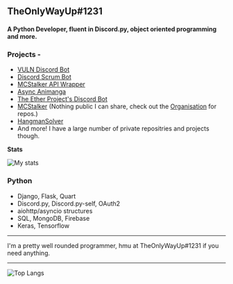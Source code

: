 ## TheOnlyWayUp#1231
#### A Python Developer, fluent in Discord.py, object oriented programming and more.

### Projects -
- [VULN Discord Bot](https://github.com/TheOnlyWayUp/VulnRemake)
- [Discord Scrum Bot](https://github.com/TheOnlyWayUp/ScrumBot)
- [MCStalker API Wrapper](https://github.com/TheOnlyWayUp/mcStalkerApiWrapper)
- [Async Animanga](https://github.com/TheOnlyWayUp/Async-Animanga)
- [The Ether Project's Discord Bot](https://github.com/TheOnlyWayUp/TheEtherBot)
- [MCStalker](https://mcstalker.com/ref/github) (Nothing public I can share, check out the [Organisation](https://github.com/MC-Stalker) for repos.)
- [HangmanSolver](https://pypi.org/project/HangmanSolver/)
- And more! I have a large number of private repositries and projects though.

**Stats**

![My stats](https://github-readme-stats.vercel.app/api?username=TheOnlyWayUp&count_private=true&custom_title=TheOnlyWayUp%20-%20Python%20Gang&title_color=e5e5e5&text_color=cdc9c9&bg_color=4c40c7&border_color=81a3ff&border_radius=25)

### Python

- Django, Flask, Quart
- Discord.py, Discord.py-self, OAuth2
- aiohttp/asyncio structures
- SQL, MongoDB, Firebase
- Keras, Tensorflow

-------

I'm a pretty well rounded programmer, hmu at TheOnlyWayUp#1231 if you need anything.

-------

![Top Langs](https://github-readme-stats.vercel.app/api/top-langs/?username=TheOnlyWayUp&layout=compact)

